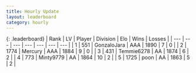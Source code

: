 ```yaml
---
title: Hourly Update
layout: leaderboard
category: hourly
---
```


{: .leaderboard}
| Rank | LV | Player | Division | Elo | Wins | Losses |
| --- | --- | --- | --- | --- | --- | --- |
| <span data-change="0">1</span> | 551 | <span title="ID: 650626">GonzaloJara</span> | AAA | <span data-change="0">1890</span> | <span data-change="0">7</span> | <span data-change="0">0</span> |
| <span data-change="2">2</span> | 1774 | <span title="ID: 692745">Mercury</span> | AAA | <span data-change="21">1884</span> | <span data-change="1">9</span> | <span data-change="0">0</span> |
| <span data-change="-1">3</span> | 431 | <span title="ID: 593354">Temmie6278</span> | AA | <span data-change="0">1874</span> | <span data-change="0">6</span> | <span data-change="0">2</span> |
| <span data-change="-1">4</span> | 773 | <span title="ID: 633660">Minty9779</span> | AA | <span data-change="0">1864</span> | <span data-change="0">10</span> | <span data-change="0">2</span> |
| <span data-change="0">5</span> | 1725 | <span title="ID: 540690">poon</span> | AA | <span data-change="0">1863</span> | <span data-change="0">5</span> | <span data-change="0">2</span> |